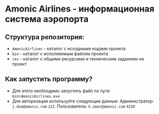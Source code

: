 # Amonic Airlines - информационная система аэропорта

## Структура репозитория:

* `AmonicAirlines` - каталог с исходными кодами проекта
* `bin` - каталог с исполняемым файлом проекта
* `res` - каталог с общими ресурсами и техническим заданием на проект

## Как запустить программу?

* Для этого необходимо запустить файл по пути `bin\AmonicAirlines.exe`
* Для авторизации используйте следующие данные: Администратор: `j.doe@amonic.com` `123`. Пользователь: `k.omar@amonic.com` `4258`